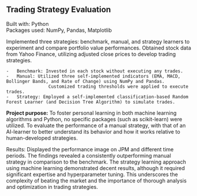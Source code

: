 ## Trading Strategy Evaluation   
Built with: Python   
Packages used: NumPy, Pandas, Matplotlib   

Implemented three strategies: benchmark, manual, and strategy learners to experiment and compare portfolio value performances.
Obtained stock data from Yahoo Finance, utilizing adjusted close prices to develop trading strategies.

    -	Benchmark: Invested in each stock without executing any trades.
    -	Manual: Utilized three self-implemented indicators (EMA, MACD, Bollinger Bands, and Rate of Change) using NumPy and Pandas. 
                    Customized trading thresholds were applied to execute trades.
    -	Strategy: Employed a self-implemented classification-based Random Forest Learner (and Decision Tree Algorithm) to simulate trades.
    
**Project purpose:** To foster personal learning in both machine learning algorithms and Python, no specific packages (such as scikit-learn) were utilized. To evaluate the performance of a manual strategy, with that of an AI-learner to better understand its behavior and how it works relative to human-developed strategies. 

Results: Displayed the performance image on JPM and different time periods.
The findings revealed a consistently outperforming manual strategy in comparison to the benchmark. The strategy learning approach using machine learning demonstrated decent results, although it required significant expertise and hyperparameter tuning. This underscores the complexity of beating the market and the importance of thorough analysis and optimization in trading strategies.
